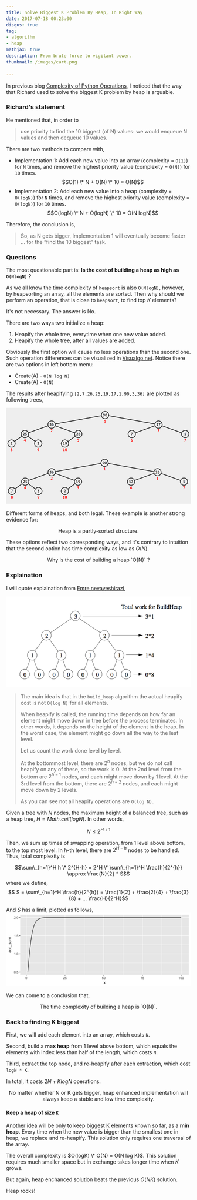 ```yaml
---
title: Solve Biggest K Problem By Heap, In Right Way
date: 2017-07-18 00:23:00
disqus: true
tag:
- algorithm
- heap
mathjax: true
description: From brute force to vigilant power.
thumbnail: /images/cart.png

---
```


In previous blog [Complexity of Python Operations](/posts/complexity-of-python-operations/), I noticed that the way that Richard used to solve the biggest K problem by heap is arguable. 

### Richard's statement

He mentioned that, in order to

> use priority to find the 10 biggest (of N) values: we would enqueue N values and then dequeue 10 values.

There are two methods to compare with,

- Implementation 1: Add each new value into an array (complexity = `O(1)`) for `N` times, and remove the highest priority value (complexity = `O(N)`) for `10` times. $$O(1) \* N + O(N) \* 10 = O(N)$$
- Implementation 2: Add each new value into a heap (complexity = `O(logN)`) for `N` times, and remove the highest priority value (complexity = `O(logN)`) for `10` times. $$O(logN) \* N + O(logN) \* 10 = O(N logN)$$

Therefore, the conclusion is,

> So, as N gets bigger, Implementation 1 will eventually become faster ... for the “find the 10 biggest” task.

### Questions

The most questionable part is: **Is the cost of building a heap as high as `O(NlogN)` ?**

As we all know the time complexity of `heapsort` is also `O(NlogN)`, however, by heapsorting an array, all the elements are sorted. Then why should we perform an operation, that is close to `heapsort`, to find top $K$ elements?

It's not necessary. The answer is No.

There are two ways two initialize a heap:
1. Heapify the whole tree, everytime when one new value added.
2. Heapify the whole tree, after all values are added.

Obviously the first option will cause no less operations than the second one. Such operation differences can be visualized in [Visualgo.net](https://visualgo.net/en/heap). 
Notice there are two options in left bottom menu:

- Create(A) - `O(N log N)`
- Create(A) - `O(N)`

The results after heapifying `[2,7,26,25,19,17,1,90,3,36]` are plotted as following trees,

![The two options generate different heaps, both of which satisfy the principle of heap. ](/images/heap-two-examples.png?width=50)

Different forms of heaps, and both legal. These example is another strong evidence for:

<center> Heap is a partly-sorted structure. </center>

These options reflect two corresponding ways, and it's contrary to intuition that the second option has time complexity as low as $O(N)$. 

<center> Why is the cost of building a heap `O(N)` ? </center>



### Explaination

I will quote explaination from [Emre nevayeshirazi](https://stackoverflow.com/questions/9755721/how-can-building-a-heap-be-on-time-complexity),

![Given a tree with height=3, the bottommost nodes require 0 swapping operation, and the topmost node requires 3 swapping operations in worst cases. ](/images/heap-build-work.png?width=50)

> The main idea is that in the `build_heap` algorithm the actual heapify cost is not `O(log N)` for all elements.
> 
> When heapify is called, the running time depends on how far an element might move down in tree before the process terminates. In other words, it depends on the height of the element in the heap. In the worst case, the element might go down all the way to the leaf level.
>
>Let us count the work done level by level.
>
> At the bottommost level, there are $2^{h}$ nodes, but we do not call heapify on any of these, so the work is 0. At the 2nd level from the bottom are $2^{h − 1}$ nodes, and each might move down by 1 level. At the 3rd level from the bottom, there are $2^{h − 2}$ nodes, and each might move down by 2 levels.
>
> As you can see not all heapify operations are `O(log N)`.


Given a tree with $N$ nodes, the maximum height of a balanced tree, such as a heap tree, $H = Math.ceil(log N)$. In other words, 

$$ N \le 2^{H+1} $$

Then, we sum up times of swapping operation, from 1 level above bottom, to the top most level. In $h$-th level, there are $2^{H-h}$ nodes to be handled. Thus, total complexity is

$$\sum\_{h=1}^H h \* 2^{H-h} = 2^H \* \sum\_{h=1}^H \frac{h}{2^{h}} \approx \frac{N}{2} * S$$
where we define,
$$ S = \sum\_{h=1}^H \frac{h}{2^{h}} = \frac{1}{2} + \frac{2}{4} + \frac{3}{8} + ... \frac{H}{2^H}$$

And $S$ has a limit, plotted as follows,
![Using R to visualize the limit of $S$.](/images/heap-limit.png)

We can come to a conclusion that, 

<center>The time complexity of building a heap is `O(N)`.</center>

### Back to finding K biggest

First, we will add each element into an array, which costs `N`.

Second, build a **max heap** from 1 level above bottom, which equals the elements with index less than half of the length, which costs `N`.

Third, extract the top node, and re-heapify after each extraction, which cost `logN * K`.

In total, it costs $2 N + K log N$ operations. 

<center>No matter whether N or K gets bigger, heap enhanced implementation will always keep a stable and low time complexity.</center>


#### Keep a heap of size `K`

Another idea will be only to keep biggest K elements known so far, as a **min heap**. Every time when the new value is bigger than the smallest one in heap, we replace and re-heapify. This solution only requires one traversal of the array.

The overall complexity is $O(logK) \* O(N) = O(N log K)$. This solution requires much smaller space but in exchange takes longer time when $K$ grows.

But again, heap enchanced solution beats the previous $O(NK)$ solution.


Heap rocks!









